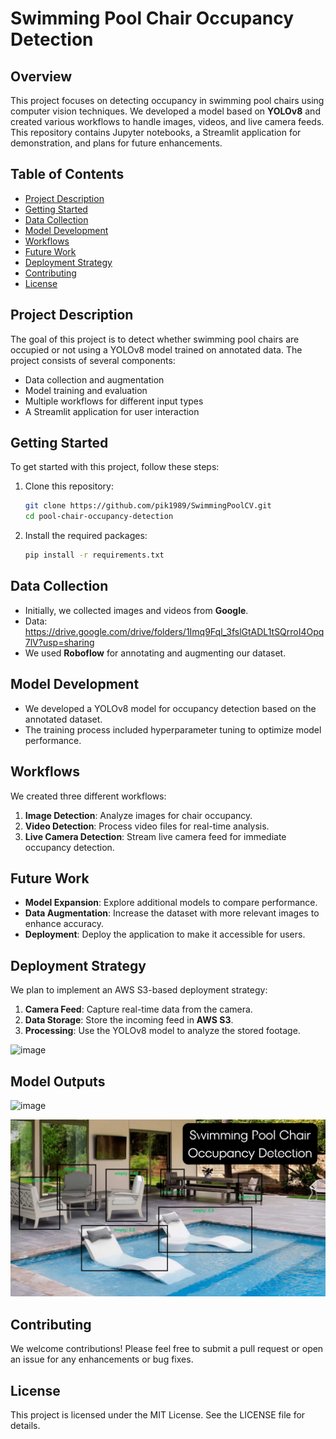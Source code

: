 # Swimming Pool Chair Occupancy Detection

## Overview
This project focuses on detecting occupancy in swimming pool chairs using computer vision techniques. We developed a model based on **YOLOv8** and created various workflows to handle images, videos, and live camera feeds. This repository contains Jupyter notebooks, a Streamlit application for demonstration, and plans for future enhancements.

## Table of Contents
- [Project Description](#project-description)
- [Getting Started](#getting-started)
- [Data Collection](#data-collection)
- [Model Development](#model-development)
- [Workflows](#workflows)
- [Future Work](#future-work)
- [Deployment Strategy](#deployment-strategy)
- [Contributing](#contributing)
- [License](#license)

## Project Description
The goal of this project is to detect whether swimming pool chairs are occupied or not using a YOLOv8 model trained on annotated data. The project consists of several components:
- Data collection and augmentation
- Model training and evaluation
- Multiple workflows for different input types
- A Streamlit application for user interaction

## Getting Started
To get started with this project, follow these steps:

1. Clone this repository:
   ```bash
   git clone https://github.com/pik1989/SwimmingPoolCV.git
   cd pool-chair-occupancy-detection
   ```

2. Install the required packages:
   ```bash
   pip install -r requirements.txt
   ```

## Data Collection
- Initially, we collected images and videos from **Google**.
- Data: https://drive.google.com/drive/folders/1Imq9Fql_3fslGtADL1tSQrroI4Opq7lV?usp=sharing
- We used **Roboflow** for annotating and augmenting our dataset.

## Model Development
- We developed a YOLOv8 model for occupancy detection based on the annotated dataset.
- The training process included hyperparameter tuning to optimize model performance.

## Workflows
We created three different workflows:
1. **Image Detection**: Analyze images for chair occupancy.
2. **Video Detection**: Process video files for real-time analysis.
3. **Live Camera Detection**: Stream live camera feed for immediate occupancy detection.

## Future Work
- **Model Expansion**: Explore additional models to compare performance.
- **Data Augmentation**: Increase the dataset with more relevant images to enhance accuracy.
- **Deployment**: Deploy the application to make it accessible for users.

## Deployment Strategy
We plan to implement an AWS S3-based deployment strategy:
1. **Camera Feed**: Capture real-time data from the camera.
2. **Data Storage**: Store the incoming feed in **AWS S3**.
3. **Processing**: Use the YOLOv8 model to analyze the stored footage.

![image](https://github.com/user-attachments/assets/44891d87-41b0-4bae-8e8a-8fdaa6a2106e)

## Model Outputs

![image](https://github.com/user-attachments/assets/898b3eeb-92aa-437c-b7b7-5c741f0a3115)

[![Watch the video](https://raw.githubusercontent.com/pik1989/SwimmingPoolCV/refs/heads/main/thumbnail.png)](https://github.com/pik1989/SwimmingPoolCV/blob/main/output_video.mp4)

## Contributing
We welcome contributions! Please feel free to submit a pull request or open an issue for any enhancements or bug fixes.

## License
This project is licensed under the MIT License. See the LICENSE file for details.
